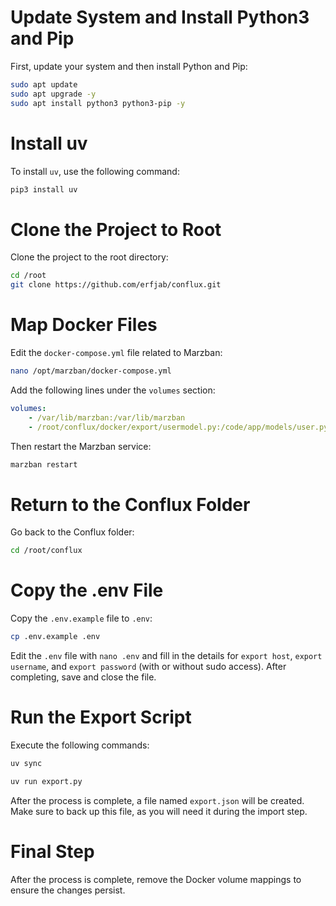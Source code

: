 # Update System and Install Python3 and Pip

First, update your system and then install Python and Pip:

```bash
sudo apt update
sudo apt upgrade -y
sudo apt install python3 python3-pip -y
```

# Install uv

To install `uv`, use the following command:

```bash
pip3 install uv
```

# Clone the Project to Root

Clone the project to the root directory:

```bash
cd /root
git clone https://github.com/erfjab/conflux.git
```

# Map Docker Files

Edit the `docker-compose.yml` file related to Marzban:

```bash
nano /opt/marzban/docker-compose.yml
```

Add the following lines under the `volumes` section:

```yaml
volumes:
    - /var/lib/marzban:/var/lib/marzban
    - /root/conflux/docker/export/usermodel.py:/code/app/models/user.py
```

Then restart the Marzban service:

```bash
marzban restart
```

# Return to the Conflux Folder

Go back to the Conflux folder:

```bash
cd /root/conflux
```

# Copy the .env File

Copy the `.env.example` file to `.env`:

```bash
cp .env.example .env
```

Edit the `.env` file with `nano .env` and fill in the details for `export host`, `export username`, and `export password` (with or without sudo access). After completing, save and close the file.

# Run the Export Script

Execute the following commands:

```bash
uv sync
```

```bash
uv run export.py
```

After the process is complete, a file named `export.json` will be created. Make sure to back up this file, as you will need it during the import step.

# Final Step

After the process is complete, remove the Docker volume mappings to ensure the changes persist.